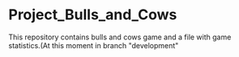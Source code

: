# Project_Bulls_and_Cows
This repository contains bulls and cows game and a file with game statistics.(At this moment in branch "development"
